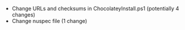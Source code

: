 - Change URLs and checksums in ChocolateyInstall.ps1 (potentially 4 changes)
- Change nuspec file (1 change)